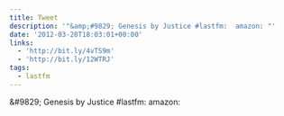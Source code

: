 ```yaml
---
title: Tweet
description: '"&amp;#9829; Genesis by Justice #lastfm:  amazon: "'
date: '2012-03-20T18:03:01+00:00'
links:
  - 'http://bit.ly/4vTS9m'
  - 'http://bit.ly/12WTRJ'
tags:
  - lastfm
---
```

&amp;#9829; Genesis by Justice #lastfm:  amazon: 
